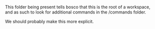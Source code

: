 This folder being present tells bosco that this is the root of a workspace, and as such to look for additional commands in the /commands folder.

We should probably make this more explicit.
